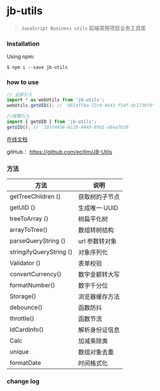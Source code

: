 # jb-utils

> `JavaScript Business utils` 前端常用项目业务工具库

### Installation

Using npm:

```shell
$ npm i --save jb-utils
```

### how to use

```javascript
// 全部引入
import * as webUtils from 'jb-utils';
webUtils.getUID(); // '8814ff4a-72c0-4943-f5df-dc1736f0'

//按需引入
import { getUID } from 'jb-utils';
getUID(); // '103f4456-6c28-4449-89d1-a8ea7b20'
```

[在线文档](https://ecitlm.github.io/JB-Utils/)

gitHub： https://github.com/ecitlm/JB-Utils

### 方法


| 方法                      | 说明        |
|-------------------------|-----------|
| getTreeChildren ()      | 获取树的子节点   |
| getUID ()               | 生成唯一 UUID |
| treeToArray ()          | 树扁平化树     |
| arrayToTree()           | 数组转树结构    |
| parseQueryString ()     | url 参数转对象 |
| stringifyQueryString () | 对象序列化     |
| Validator ()            | 表单校验      |
| convertCurrency()       | 数字金额转大写   |
| formatNumber()          | 数字千分位     |
| Storage()               | 浏览器缓存方法   |
| debounce()              | 函数防抖      |
| throttle()              | 函数节流      |
| IdCardInfo()            | 解析身份证信息   |
| Calc                    | 加减乘除类     |
| unique                  | 数组对象去重    |
| formatDate              | 时间格式化     |

### change log

